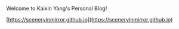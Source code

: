 Welcome to Kaixin Yang's Personal Blog!

[https://sceneryinmirror.github.io](https://sceneryinmirror.github.io)
